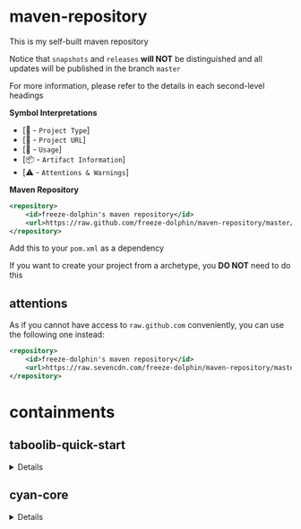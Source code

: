 # maven-repository
This is my self-built maven repository

Notice that `snapshots` and `releases` **will NOT** be distinguished and all updates will be published in the branch `master`

For more information, please refer to the details in each second-level headings

**Symbol Interpretations**

- [:scroll: - `Project Type`]
- [:page_facing_up: - `Project URL`]
- [:bookmark_tabs: - `Usage`]
- [:package: - `Artifact Information`]
- [:warning: - `Attentions & Warnings`]

**Maven Repository**

```xml
<repository>
	<id>freeze-dolphin's maven repository</id>
	<url>https://raw.github.com/freeze-dolphin/maven-repository/master/repository/</url>
</repository>
```
Add this to your `pom.xml` as a dependency

If you want to create your project from a archetype, you **DO NOT** need to do this

## attentions

As if you cannot have access to `raw.github.com` conveniently, you can use the following one instead: 

```xml
<repository>
	<id>freeze-dolphin's maven repository</id>
	<url>https://raw.sevencdn.com/freeze-dolphin/maven-repository/master/repository/</url>
</repository>
```

# containments
## taboolib-quick-start
<details>
    <summary> Details </summary>
[:scroll:] Maven Archetype

[:page_facing_up:] [github.com/freeze-dolphin/taboolib-quickstart-archetype](https://github.com/freeze-dolphin/taboolib-quickstart-archetype "Project URL")

[:bookmark_tabs:] Creating from this archetype: 

- You can easily use the "Add Archetype" feature provided by common java ides like Eclipse and IntelliJ to use this archetype
- If you want to generate a project from this archetype in console or terminal: 
  1. Run `mvn org.apache.maven.plugins:maven-archetype-plugin:2.4:generate -DarchetypeGroupId=io.freeze-dolphin.archetypes -DarchetypeArtifactId=taboolib-quickstart-archetype -DarchetypeVersion=1.1.0 -DarchetypeRepository=https://raw.github.com/freeze-dolphin/maven-repository/master/repository/`  
  (Make sure that `maven-archetype-plugin` **v2.x** is used while generating, v3.x **can not** specify the repository URL)
  2. Configure the properties for the project
  3. Start coding

[:warning:] If you have problems in getting access to `raw.github.com`, please change the `archetypeRepository` to `https://raw.sevencdn.com/freeze-dolphin/maven-repository/master/repository/`  which is mentioned above

</details>

## cyan-core

<details>
    <summary>Details</summary>
[:scroll:] Lib

[:page_facing_up:] [github.com/freeze-dolphin/CyanCore](https://github.com/freeze-dolphin/CyanCore "Project URL")

[:bookmark_tabs:] Adding as a dependency: 

```xml
<dependency>
	<groupId>io.freeze-dolphin</groupId>
	<artifactId>cyan-core</artifactId>
	<version><!-- VERSION HERE --></version>
	<scope>provided</scope>
</dependency>
```

</details>


